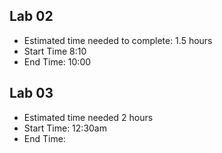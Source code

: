 ## Lab 02
- Estimated time needed to complete: 1.5 hours
- Start Time 8:10
- End Time: 10:00

## Lab 03
- Estimated time needed 2 hours
- Start Time: 12:30am
- End Time: 